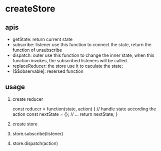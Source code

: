 # createStore

## apis
- getState: return current state
- subscribe: listener use this function to connect the state, return the function of unsubscribe
- dispatch: outer use this function to change the inner state, when this function invokes, the subscribed listeners will be called.
- replaceReducer: the store use it to caculate the state;
- [$$observable]: resersed function

## usage
1) create reducer 

	const reducer = function(state, action) {
		// handle state according the action
		const nextState = {};
		// ...
		return nextState;
	}
	
2) create store
	
3) store.subscribe(listener)
4) store.dispatch(action) 




